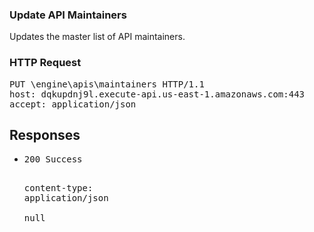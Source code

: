 <!DOCTYPE html><html><head><title>Update API Maintainers</title><link rel="stylesheet" href="./OpenApi.css"/><meta charset="utf-8"/><meta name="viewport" content="width=device-width, initial-scale=1"/></head><body><article><section class="requestOverview"><h1 class="request-summary">Update API Maintainers</h1><p class="request-description">Updates the master list of API maintainers.</p></section><section class="http"><h3>HTTP Request</h3><pre class="http-example"><span class="request-line">PUT</span> <span class="http-target">\engine\apis\maintainers</span> <span class="http-version">HTTP/1.1</span>&#xA;<span class="header-line">host</span>: <span class="header-value">dqkupdnj9l.execute-api.us-east-1.amazonaws.com:443</span>&#xA;<span class="header-line">accept</span>: <span class="header-value">application/json</span>&#xA;</pre></section><section class="responses"><h2>Responses</h2><ul class="responses"><li class="response"><pre class="http-example"><span class="status-line">200</span> <span class="status-description">Success</span>
<span class="header-line">content-type</span>: <span class="header-value">application/json</span>&#xA;&#xA;null</pre></li></ul></section></article></body></html>